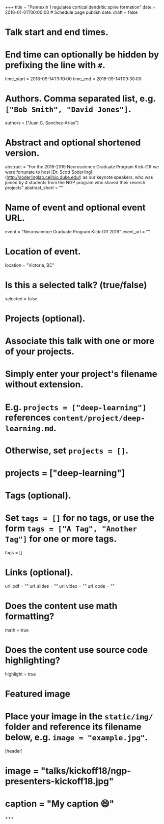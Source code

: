 +++
title = "Pannexin 1 regulates cortical dendritic spine formation"
date = 2018-01-01T00:00:00  # Schedule page publish date.
draft = false

# Talk start and end times.
#   End time can optionally be hidden by prefixing the line with `#`.
time_start = 2018-09-14T9:10:00
time_end = 2018-09-14T09:30:00

# Authors. Comma separated list, e.g. `["Bob Smith", "David Jones"]`.
authors = ["Juan C. Sanchez-Arias"]

# Abstract and optional shortened version.
abstract = "For the 2018-2019 Neuroscience Graduate Program Kick-Off we were fortunate to host [Dr. Scott Soderling] (http://soderlinglab.cellbio.duke.edu/) as our keynote speakers, who was joined by 4 students from the NGP program who shared their reserch projects"
abstract_short = ""

# Name of event and optional event URL.
event = "Neuroscience Graduate Program Kick-Off 2018"
event_url = ""

# Location of event.
location = "Victoria, BC"

# Is this a selected talk? (true/false)
selected = false

# Projects (optional).
#   Associate this talk with one or more of your projects.
#   Simply enter your project's filename without extension.
#   E.g. `projects = ["deep-learning"]` references `content/project/deep-learning.md`.
#   Otherwise, set `projects = []`.
# projects = ["deep-learning"]

# Tags (optional).
#   Set `tags = []` for no tags, or use the form `tags = ["A Tag", "Another Tag"]` for one or more tags.
tags = []

# Links (optional).
url_pdf = ""
url_slides = ""
url_video = ""
url_code = ""

# Does the content use math formatting?
math = true

# Does the content use source code highlighting?
highlight = true

# Featured image
# Place your image in the `static/img/` folder and reference its filename below, e.g. `image = "example.jpg"`.
[header]
# image = "talks/kickoff18/ngp-presenters-kickoff18.jpg"
# caption = "My caption :smile:"

+++
